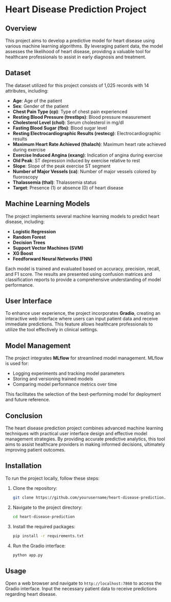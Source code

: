 
# Heart Disease Prediction Project

## Overview
This project aims to develop a predictive model for heart disease using various machine learning algorithms. By leveraging patient data, the model assesses the likelihood of heart disease, providing a valuable tool for healthcare professionals to assist in early diagnosis and treatment.

## Dataset
The dataset utilized for this project consists of 1,025 records with 14 attributes, including:
- **Age**: Age of the patient
- **Sex**: Gender of the patient
- **Chest Pain Type (cp)**: Type of chest pain experienced
- **Resting Blood Pressure (trestbps)**: Blood pressure measurement
- **Cholesterol Level (chol)**: Serum cholesterol in mg/dl
- **Fasting Blood Sugar (fbs)**: Blood sugar level
- **Resting Electrocardiographic Results (restecg)**: Electrocardiographic results
- **Maximum Heart Rate Achieved (thalach)**: Maximum heart rate achieved during exercise
- **Exercise Induced Angina (exang)**: Indication of angina during exercise
- **Old Peak**: ST depression induced by exercise relative to rest
- **Slope**: Slope of the peak exercise ST segment
- **Number of Major Vessels (ca)**: Number of major vessels colored by fluoroscopy
- **Thalassemia (thal)**: Thalassemia status
- **Target**: Presence (1) or absence (0) of heart disease

## Machine Learning Models
The project implements several machine learning models to predict heart disease, including:
- **Logistic Regression**
- **Random Forest**
- **Decision Trees**
- **Support Vector Machines (SVM)**
- **XG Boost**
- **Feedforward Neural Networks (FNN)**
  

Each model is trained and evaluated based on accuracy, precision, recall, and F1 score. The results are presented using confusion matrices and classification reports to provide a comprehensive understanding of model performance.

## User Interface
To enhance user experience, the project incorporates **Gradio**, creating an interactive web interface where users can input patient data and receive immediate predictions. This feature allows healthcare professionals to utilize the tool effectively in clinical settings.

## Model Management
The project integrates **MLflow** for streamlined model management. MLflow is used for:
- Logging experiments and tracking model parameters
- Storing and versioning trained models
- Comparing model performance metrics over time

This facilitates the selection of the best-performing model for deployment and future reference.

## Conclusion
The heart disease prediction project combines advanced machine learning techniques with practical user interface design and effective model management strategies. By providing accurate predictive analytics, this tool aims to assist healthcare providers in making informed decisions, ultimately improving patient outcomes.

## Installation
To run the project locally, follow these steps:
1. Clone the repository:
   ```bash
   git clone https://github.com/yourusername/heart-disease-prediction.git
   ```
2. Navigate to the project directory:
   ```bash
   cd heart-disease-prediction
   ```
3. Install the required packages:
   ```bash
   pip install -r requirements.txt
   ```
4. Run the Gradio interface:
   ```bash
   python app.py
   ```

## Usage
Open a web browser and navigate to `http://localhost:7860` to access the Gradio interface. Input the necessary patient data to receive predictions regarding heart disease.
